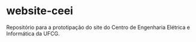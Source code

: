 # website-ceei
Repositório para a prototipação do site do Centro de Engenharia Elétrica e Informática da UFCG.
